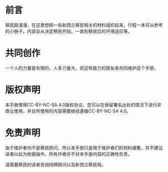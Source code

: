 # 前言

移民路漫漫，在这里想把一些新西兰移民相关的材料组织起来，行程一本可以参考的小册子。内容会从决定移民开始，一直到移民后的环境适应等。

# 共同创作

一个人的力量是有限的，人多力量大，欢迎有能力的朋友来共同维护这个手册，

# 版权声明

本手册使用CC-BY-NC-SA 4.0版权协议，您可以在保留署名出处的情况下进行非商业使用，并且所使用的内容需要继续遵循CC-BY-NC-SA 4.0。

# 免责声明

由于维护者均不是移民顾问，所以本手册只是用于维护者们的材料搜集，并不建议读者以此为依据操作。所有作者亦不对本手册内容的正确性负责。

请需要移民的读者咨询持牌顾问以及新西兰移民局。

